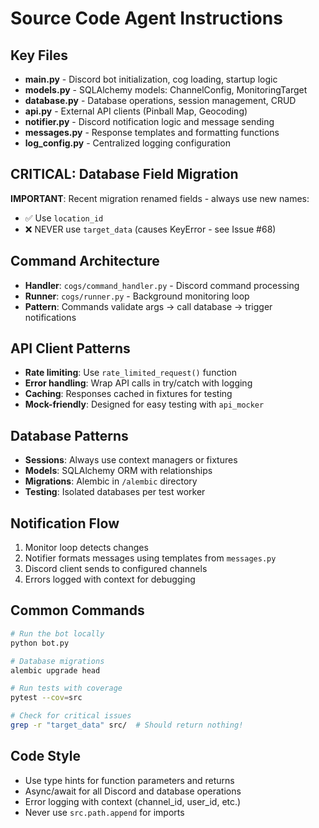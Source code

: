 # Source Code Agent Instructions

## Key Files
- **main.py** - Discord bot initialization, cog loading, startup logic
- **models.py** - SQLAlchemy models: ChannelConfig, MonitoringTarget
- **database.py** - Database operations, session management, CRUD
- **api.py** - External API clients (Pinball Map, Geocoding)
- **notifier.py** - Discord notification logic and message sending
- **messages.py** - Response templates and formatting functions
- **log_config.py** - Centralized logging configuration

## CRITICAL: Database Field Migration
**IMPORTANT**: Recent migration renamed fields - always use new names:
- ✅ Use `location_id`
- ❌ NEVER use `target_data` (causes KeyError - see Issue #68)

## Command Architecture
- **Handler**: `cogs/command_handler.py` - Discord command processing
- **Runner**: `cogs/runner.py` - Background monitoring loop
- **Pattern**: Commands validate args → call database → trigger notifications

## API Client Patterns
- **Rate limiting**: Use `rate_limited_request()` function
- **Error handling**: Wrap API calls in try/catch with logging
- **Caching**: Responses cached in fixtures for testing
- **Mock-friendly**: Designed for easy testing with `api_mocker`

## Database Patterns
- **Sessions**: Always use context managers or fixtures
- **Models**: SQLAlchemy ORM with relationships
- **Migrations**: Alembic in `/alembic` directory
- **Testing**: Isolated databases per test worker

## Notification Flow
1. Monitor loop detects changes
2. Notifier formats messages using templates from `messages.py`
3. Discord client sends to configured channels
4. Errors logged with context for debugging

## Common Commands
```bash
# Run the bot locally
python bot.py

# Database migrations
alembic upgrade head

# Run tests with coverage
pytest --cov=src

# Check for critical issues
grep -r "target_data" src/  # Should return nothing!
```

## Code Style
- Use type hints for function parameters and returns
- Async/await for all Discord and database operations
- Error logging with context (channel_id, user_id, etc.)
- Never use `src.path.append` for imports
